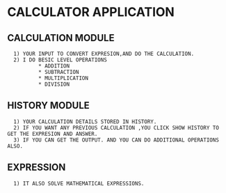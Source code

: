 #     CALCULATOR APPLICATION

  ## CALCULATION MODULE
    
      1) YOUR INPUT TO CONVERT EXPRESION,AND DO THE CALCULATION.
      2) I DO BESIC LEVEL OPERATIONS 
              * ADDITION
              * SUBTRACTION
              * MULTIPLICATION
              * DIVISION
          
   ## HISTORY MODULE
    
      1) YOUR CALCULATION DETAILS STORED IN HISTORY.
      2) IF YOU WANT ANY PREVIOUS CALCULATION ,YOU CLICK SHOW HISTORY TO GET THE EXPRESION AND ANSWER.
      3) IF YOU CAN GET THE OUTPUT. AND YOU CAN DO ADDITIONAL OPERATIONS ALSO.
      
   ## EXPRESSION  
    
      1) IT ALSO SOLVE MATHEMATICAL EXPRESSIONS.
      
